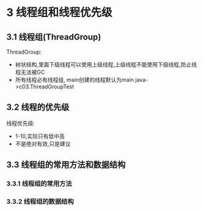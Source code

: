 # 3 线程组和线程优先级
## 3.1 线程组(ThreadGroup)
ThreadGroup:
- 树状结构,里面下级线程可以使用上级线程,上级线程不能使用下级线程,防止线程无法被GC
- 所有线程必有线程组, main创建的线程默认为main
java->c03.ThreadGroupTest
## 3.2 线程的优先级
线程优先级:
- 1-10,实际只有低中高
- 不是绝对有效,只是建议

## 3.3 线程组的常用方法和数据结构

### 3.3.1 线程组的常用方法
### 3.3.2 线程组的数据结构